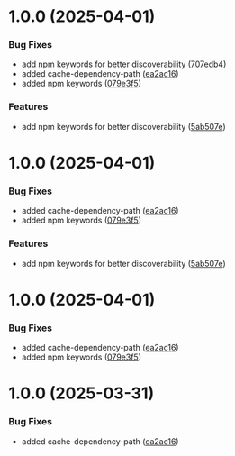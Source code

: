 # 1.0.0 (2025-04-01)


### Bug Fixes

* add npm keywords for better discoverability ([707edb4](https://github.com/sayandeepkarak/QuickSnap/commit/707edb47224ad842098c4ce130cfa5c714418e89))
* added cache-dependency-path ([ea2ac16](https://github.com/sayandeepkarak/QuickSnap/commit/ea2ac16808e506401370a542c5919bae94cf9093))
* added npm keywords ([079e3f5](https://github.com/sayandeepkarak/QuickSnap/commit/079e3f522db76d3369fe6795f8701deedcefb353))


### Features

* add npm keywords for better discoverability ([5ab507e](https://github.com/sayandeepkarak/QuickSnap/commit/5ab507efb923bc67ce2021f1cb5eee3431f7b549))

# 1.0.0 (2025-04-01)


### Bug Fixes

* added cache-dependency-path ([ea2ac16](https://github.com/sayandeepkarak/QuickSnap/commit/ea2ac16808e506401370a542c5919bae94cf9093))
* added npm keywords ([079e3f5](https://github.com/sayandeepkarak/QuickSnap/commit/079e3f522db76d3369fe6795f8701deedcefb353))


### Features

* add npm keywords for better discoverability ([5ab507e](https://github.com/sayandeepkarak/QuickSnap/commit/5ab507efb923bc67ce2021f1cb5eee3431f7b549))

# 1.0.0 (2025-04-01)


### Bug Fixes

* added cache-dependency-path ([ea2ac16](https://github.com/sayandeepkarak/QuickSnap/commit/ea2ac16808e506401370a542c5919bae94cf9093))
* added npm keywords ([079e3f5](https://github.com/sayandeepkarak/QuickSnap/commit/079e3f522db76d3369fe6795f8701deedcefb353))

# 1.0.0 (2025-03-31)


### Bug Fixes

* added cache-dependency-path ([ea2ac16](https://github.com/sayandeepkarak/QuickSnap/commit/ea2ac16808e506401370a542c5919bae94cf9093))
